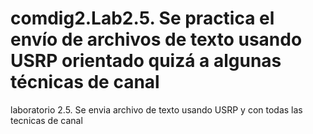 # comdig2.Lab2.5. Se practica el envío de archivos de texto usando USRP orientado quizá a algunas técnicas de canal
laboratorio 2.5. Se envia archivo de texto usando USRP y con todas las tecnicas de canal
